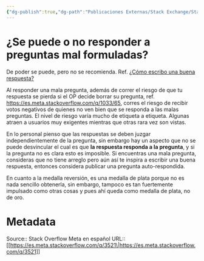 ```yaml
---
{"dg-publish":true,"dg-path":"Publicaciones Externas/Stack Exchange/Stack Overflow en español/Stack Overflow en español Meta/es.meta.stackoverflow.com-3521.md","permalink":"/publicaciones-externas/stack-exchange/stack-overflow-en-espanol/stack-overflow-en-espanol-meta/es-meta-stackoverflow-com-3521/","title":"¿Se puede o no responder a preguntas mal formuladas?","hide":true,"noteIcon":"\"0\"","created":"2024-04-03T12:49:10.631-06:00","updated":"2024-04-05T16:44:03.446-06:00"}
---
```


# ¿Se puede o no responder a preguntas mal formuladas?

De poder se puede, pero no se recomienda. Ref. [¿Cómo escribo una buena respuesta?](https://es.stackoverflow.com/help/how-to-answer)

Al responder una mala pregunta, además de correr el riesgo de que tu respuesta se pierda si el OP decide borrar su pregunta, ref. https://es.meta.stackoverflow.com/q/1033/65, corres el riesgo de recibir votos negativos de quienes no ven bien que se responda a las malas preguntas. El nivel de riesgo varía mucho de etiqueta a etiqueta. Algunas atraen a usuarios muy exigentes mientras que otras rara vez son vistas.

En lo personal pienso que las respuestas se deben juzgar independientemente de la pregunta, sin embargo hay un aspecto que no se puede desvincular el cual es que **la respuesta responda a la pregunta**, y si la pregunta no es clara esto es imposible. Si encuentras una mala pregunta, consideras que no tiene arreglo pero aún así te inspira a escribir una buena respuesta, entonces considera publicar una pregunta auto-respondida.

En cuanto a la medalla reversión, es una medalla de plata porque no es nada sencillo obtenerla, sin embargo, tampoco es tan fuertemente impulsado como otras cosas y pues ahí queda como medalla de plata, no de oro.

# Metadata
Source:: Stack Overflow Meta en español
URL:: [[https://es.meta.stackoverflow.com/q/3521\|https://es.meta.stackoverflow.com/q/3521]]

